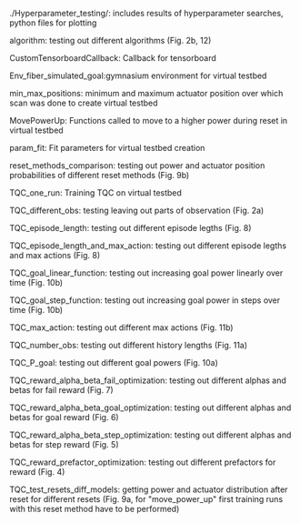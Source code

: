 ./Hyperparameter_testing/: includes results of hyperparameter searches, python files for plotting

algorithm: testing out different algorithms (Fig. 2b, 12)

CustomTensorboardCallback: Callback for tensorboard

Env_fiber_simulated_goal:gymnasium environment for virtual testbed

min_max_positions: minimum and maximum actuator position over which scan was done to create virtual testbed

MovePowerUp: Functions called to move to a higher power during reset in virtual testbed

param_fit: Fit parameters for virtual testbed creation

reset_methods_comparison: testing out power and actuator position probabilities of different reset methods (Fig. 9b)

TQC_one_run: Training TQC on virtual testbed

TQC_different_obs: testing leaving out parts of observation (Fig. 2a)

TQC_episode_length: testing out different episode legths (Fig. 8)

TQC_episode_length_and_max_action: testing out different episode legths and max actions (Fig. 8)

TQC_goal_linear_function: testing out increasing goal power linearly over time (Fig. 10b)

TQC_goal_step_function: testing out increasing goal power in steps over time (Fig. 10b)

TQC_max_action: testing out different max actions (Fig. 11b)

TQC_number_obs: testing out different history lengths (Fig. 11a)

TQC_P_goal: testing out different goal powers (Fig. 10a) 

TQC_reward_alpha_beta_fail_optimization: testing out different alphas and betas for fail reward (Fig. 7)

TQC_reward_alpha_beta_goal_optimization: testing out different alphas and betas for goal reward (Fig. 6)

TQC_reward_alpha_beta_step_optimization: testing out different alphas and betas for step reward (Fig. 5)

TQC_reward_prefactor_optimization: testing out different prefactors for reward (Fig. 4)

TQC_test_resets_diff_models: getting power and actuator distribution after reset for different resets (Fig. 9a, for "move_power_up" first training runs with this reset method have to be performed)




